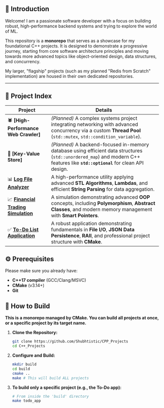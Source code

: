 

## 👋 Introduction

Welcome! I am a passionate software developer with a focus on building robust, high-performance backend systems and trying to explore the world of ML.

This repository is a **monorepo** that serves as a showcase for my foundational C++ projects. It is designed to demonstrate a progressive journey, starting from core software architecture principles and moving towards more advanced topics like object-oriented design, data structures, and concurrency.

My larger, "flagship" projects (such as my planned "Redis from Scratch" implementation) are housed in their own dedicated repositories.

---

## 📂 Project Index

| Project                                                                                              | Details                                                                                                                                                                    |
| ---------------------------------------------------------------------------------------------------- | -------------------------------------------------------------------------------------------------------------------------------------------------------------------------- |
| 🕷️ **[High-Performance Web Crawler]** | _(Planned)_ A complex systems project integrating networking with advanced concurrency via a custom **Thread Pool** (`std::mutex`, `std::condition_variable`).                     |
| 🔑 **[Key-Value Store]** | _(Planned)_ A backend-focused in-memory database using efficient data structures (`std::unordered_map`) and modern C++ features like **`std::optional`** for clean API design. |
| 📊 **[Log File Analyzer](https://github.com/Shubhtistic/CPP_Projects/tree/main/log_file_analyzer)** | A high-performance utility applying advanced **STL Algorithms**, **Lambdas**, and efficient **String Parsing** for data aggregation.                                |
| 📈 **[Financial Trading Simulation](https://github.com/shubh4m-2k04/CPP_Projects/tree/main/financial_trade_simulation)** | A simulation demonstrating advanced **OOP** concepts, including **Polymorphism**, **Abstract Classes**, and modern memory management with **Smart Pointers**.                    |
| ✅ **[To-Do List Application](https://github.com/shubh4m-2k04/CPP_Projects/tree/main/todo_app)** | A robust application demonstrating fundamentals in **File I/O**, **JSON Data Persistence**, **RAII**, and professional project structure with **CMake**.                      |



## ⚙️ Prerequisites
Please make sure you already have:
- **C++17 compiler** (GCC/Clang/MSVC)
- **CMake** (v3.14+)
- **Git**

## 🚀 How to Build

**This is a monorepo managed by CMake. You can build all projects at once, or a specific project by its target name.**

1.  **Clone the Repository:**
    ```bash
    git clone https://github.com/Shubhtistic/CPP_Projects
    cd C++_Projects
    ```
2.  **Configure and Build:**
    ```bash
    mkdir build
    cd build
    cmake ..
    make # This will build ALL projects
    ```
3.  **To build only a specific project (e.g., the To-Do app):**
    ```bash
    # From inside the 'build' directory
    make todo_app
    ```
